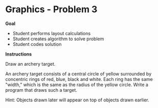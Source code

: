 # Graphics - Problem 3

**Goal**
- Student performs layout calculations
- Student creates algorithm to solve problem
- Student codes solution

**Instructions**

Draw an archery target. 

An archery target consists of a central circle of yellow surrounded by concentric rings of red, blue, black and white. Each ring has the same "width," which is the same as the radius of the yellow circle. Write a program that draws such a target. 

Hint: Objects drawn later will appear on top of objects drawn earlier.